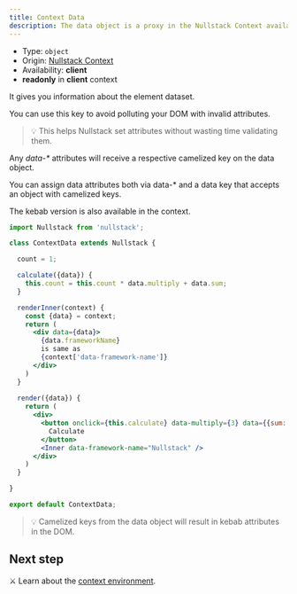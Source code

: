 ```yaml
---
title: Context Data
description: The data object is a proxy in the Nullstack Context available in client and gives you information about the element dataset
---
```


- Type: `object`
- Origin: [Nullstack Context](/context#----nullstack-context)
- Availability: **client**
- **readonly** in **client** context

It gives you information about the element dataset.

You can use this key to avoid polluting your DOM with invalid attributes.

> 💡 This helps Nullstack set attributes without wasting time validating them.

Any *data-\** attributes will receive a respective camelized key on the data object.

You can assign data attributes both via data-* and a data key that accepts an object with camelized keys.

The kebab version is also available in the context.

```jsx
import Nullstack from 'nullstack';

class ContextData extends Nullstack {

  count = 1;

  calculate({data}) {
    this.count = this.count * data.multiply + data.sum;
  }

  renderInner(context) {
    const {data} = context;
    return (
      <div data={data}>
        {data.frameworkName}
        is same as
        {context['data-framework-name']}
      </div>
    )
  }
  
  render({data}) {
    return (
      <div> 
        <button onclick={this.calculate} data-multiply={3} data={{sum: 2}}>
          Calculate
        </button>
        <Inner data-framework-name="Nullstack" />
      </div>
    )
  }

}

export default ContextData;
```

> 💡 Camelized keys from the data object will result in kebab attributes in the DOM.

## Next step

⚔ Learn about the [context environment](/context-environment).